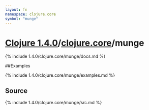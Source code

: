 ```yaml
---
layout: fn
namespace: clojure.core
symbol: "munge"
---
```


# [Clojure 1.4.0](../../)/[clojure.core](../)/munge

{% include 1.4.0/clojure.core/munge/docs.md %}

##Examples

{% include 1.4.0/clojure.core/munge/examples.md %}
## Source
{% include 1.4.0/clojure.core/munge/src.md %}

